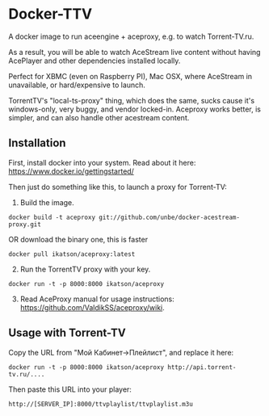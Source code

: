 Docker-TTV
==========

A docker image to run aceengine + aceproxy, e.g. to watch Torrent-TV.ru.

As a result, you will be able to watch AceStream live content without having AcePlayer and other dependencies installed locally.

Perfect for XBMC (even on Raspberry PI), Mac OSX, where AceStream in unavailable, or hard/expensive to launch.

TorrentTV's "local-ts-proxy" thing, which does the same, sucks cause it's windows-only, very buggy, and vendor locked-in. Aceproxy works better, is simpler, and can also handle other acestream content.


Installation
------------

First, install docker into your system. Read about it here: https://www.docker.io/gettingstarted/

Then just do something like this, to launch a proxy for Torrent-TV:

1. Build the image.
   
  ```
  docker build -t aceproxy git://github.com/unbe/docker-acestream-proxy.git
  ```

  OR download the binary one, this is faster
  
  ```
  docker pull ikatson/aceproxy:latest
  ```
2. Run the TorrentTV proxy with your key.
  
  ```
  docker run -t -p 8000:8000 ikatson/aceproxy
  ```
3. Read AceProxy manual for usage instructions: https://github.com/ValdikSS/aceproxy/wiki.


Usage with Torrent-TV
---------------------
Copy the URL from "Мой Кабинет->Плейлист", and replace it here:

```
docker run -t -p 8000:8000 ikatson/aceproxy http://api.torrent-tv.ru/....
```

Then paste this URL into your player:
```
http://[SERVER_IP]:8000/ttvplaylist/ttvplaylist.m3u
```
